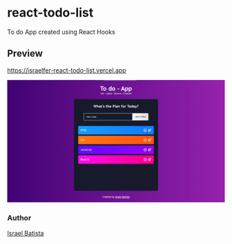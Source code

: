 # react-todo-list
To do App created using React Hooks

## Preview
https://israelfer-react-todo-list.vercel.app

![screenshot](example.png?raw=true "screenshot")
### Author
[Israel Batista](https://www.linkedin.com/in/israel-batista)
